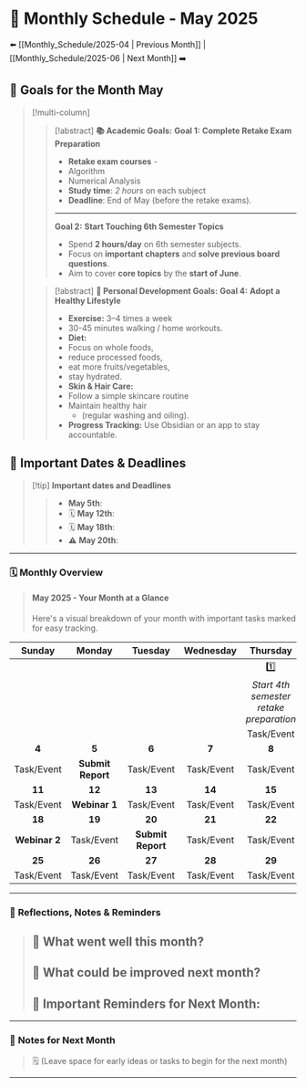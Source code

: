# 📅 Monthly Schedule - May 2025
⬅️ [[Monthly_Schedule/2025-04 | Previous Month]] | [[Monthly_Schedule/2025-06 | Next Month]] ➡️

## 🎯 **Goals for the Month May**

>[!multi-column]
>
>>[!abstract] **📚 Academic Goals:**
>> **Goal 1:** **Complete Retake Exam Preparation**
>> - **Retake exam courses** -
>> 	- Algorithm
>> 	- Numerical Analysis
>> - **Study time**: *2 hours* on each subject
>> - **Deadline**: End of May (before the retake exams).
>> ---
>> **Goal 2:** **Start Touching 6th Semester Topics**
>> - Spend **2 hours/day** on 6th semester subjects.
>> - Focus on **important chapters** and **solve previous board questions**.
>> - Aim to cover **core topics** by the **start of June**.
> 
>>[!abstract] **🧘 Personal Development Goals:**
>> **Goal 4:** **Adopt a Healthy Lifestyle**  
>> - **Exercise:** 3–4 times a week 
>> 	- 30-45 minutes walking / home workouts.
>> - **Diet:** 
>> 	- Focus on whole foods, 
>> 	- reduce processed foods, 
>> 	- eat more fruits/vegetables,
>> 	- stay hydrated.
>> - **Skin & Hair Care:** 
>> 	- Follow a simple skincare routine
>> 	- Maintain healthy hair 
>> 		- (regular washing and oiling).
>> - **Progress Tracking:** Use Obsidian or an app to stay accountable.



## 📌 **Important Dates & Deadlines**

>[!tip] **Important dates and Deadlines**
>> - **May 5th**:  
>> - 🗓️ **May 12th**:  
>> - 🗓️ **May 18th**:  
>> - ⚠️ **May 20th**:  

---

### 🗓️ **Monthly Overview**
> #### **May 2025 - Your Month at a Glance**
> 
> Here's a visual breakdown of your month with important tasks marked for easy tracking.

|    Sunday     |      Monday       |      Tuesday      | Wednesday  |                Thursday                 |   Friday   |  Saturday  |
|:-------------:|:-----------------:|:-----------------:|:----------:|:---------------------------------------:|:----------:|:----------:|
|               |                   |                   |            |                   1️⃣                   |   **2**    |   **3**    |
|               |                   |                   |            | *Start 4th semester retake preparation* |            |            |
|               |                   |                   |            |               Task/Event                | Task/Event | Task/Event |
|     **4**     |       **5**       |       **6**       |   **7**    |                  **8**                  |   **9**    |   **10**   |
|  Task/Event   | **Submit Report** |    Task/Event     | Task/Event |               Task/Event                | Task/Event | Task/Event |
|    **11**     |      **12**       |      **13**       |   **14**   |                 **15**                  |   **16**   |   **17**   |
|  Task/Event   |   **Webinar 1**   |    Task/Event     | Task/Event |               Task/Event                | Task/Event | Task/Event |
|    **18**     |      **19**       |      **20**       |   **21**   |                 **22**                  |   **23**   |   **24**   |
| **Webinar 2** |    Task/Event     | **Submit Report** | Task/Event |               Task/Event                | Task/Event | Task/Event |
|    **25**     |      **26**       |      **27**       |   **28**   |                 **29**                  |   **30**   |   **31**   |
|  Task/Event   |    Task/Event     |    Task/Event     | Task/Event |               Task/Event                | Task/Event |            |

---

### 🧠 **Reflections, Notes & Reminders**
> 📝 **What went well this month?**  
> - 
>  
> 📝 **What could be improved next month?**  
> - 
>  
> 🚨 **Important Reminders for Next Month:**  
> - 

---

### 📝 **Notes for Next Month**
> 🗒️ (Leave space for early ideas or tasks to begin for the next month)

---